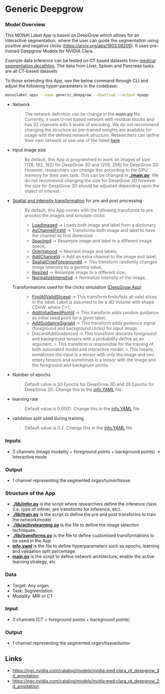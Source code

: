# Generic Deepgrow

### Model Overview

This MONAI Label App is based on DeepGrow which allows for an interactive segmentation, where 
the user can guide the segmentation using positive and negative clicks (https://arxiv.org/abs/1903.08205).
It uses pre-trained Deepgrow Models for NVIDIA Clara.

Example data inference can be tested on CT based datasets from [medical segmentation decathlon](http://medicaldecathlon.com/). The data from Liver, Spleen and Pancreas tasks are all CT-based datasets 

To those extending this App, use the below command through CLI and adjust the following hyper-parameters in the codebase:

```bash
monailabel apps --name generic_deepgrow --download --output myapp
```

- Network
  
  > The network definition can be change in the **main.py** file. Currently, it uses U-net based network with 
  > residual blocks and has 32 channels with 5 levels of encoding. We do not recommend changing the structure as pre-trained 
  > weights are available for usage with the defined network structure.
  > Researchers can define their own network or use one of the listed [here](https://docs.monai.io/en/latest/networks.html) 
  
- Input image size
  
    > By default, this App is programmed to work on images of size (128, 192, 192) for DeepGrow 3D and (256, 256) for DeepGrow 2D. However, researchers can change this according to the GPU memory for
    their own task. This can be changed in **[./main.py](./main.py)**. We do not recommend changing the size for DeepGrow 2D however the size for DeepGrow 3D should be adjusted depending upon the object of interest.
 
- [Spatial and intensity transformation](https://docs.monai.io/en/latest/transforms.html) for pre and post processing
  
  > By default, this App comes with the following transforms to pre process the images and simulate clicks:
  > - [LoadImaged](https://docs.monai.io/en/latest/_modules/monai/transforms/io/array.html#LoadImage) -> Loads both image and label from a dictionary
  > - [AsChannelFirstd](https://docs.monai.io/en/latest/transforms.html#aschannelfirstd) -> Transforms both image and label to have the channel as first dimension
  > - [Spacingd](https://docs.monai.io/en/latest/_modules/monai/transforms/spatial/dictionary.html#Spacingd) -> Resample image and label to a different image space,
  > - [Orientationd](https://docs.monai.io/en/latest/_modules/monai/transforms/spatial/dictionary.html#Orientationd) -> Reorient image and labels,
  > - [AddChanneld](https://docs.monai.io/en/latest/_modules/monai/transforms/utility/array.html#AddChannel) -> Add an extra channel to the image and label,
  > - [SpatialCropForegroundd](https://docs.monai.io/en/latest/transforms.html#cropforegroundd) -> This transform randomly changes image intensity by a gamma value, 
  > - [Resized](https://docs.monai.io/en/latest/_modules/monai/transforms/spatial/dictionary.html#Resized) -> Resample image to a different size,
  > - [NormalizeIntensityd](https://docs.monai.io/en/latest/_modules/monai/transforms/intensity/dictionary.html#NormalizeIntensityd) -> Normalize intensity of the image,


  Transformations used for the clicks simulation [(DeepGrow App)](https://docs.monai.io/en/latest/apps.html)
  > 
  > - [FindAllValidSlicesd](https://docs.monai.io/en/latest/_modules/monai/apps/deepgrow/transforms.html#FindAllValidSlicesd) -> This transform finds/lists all valid slices in the label. Label is assumed to be a 4D Volume with shape CDHW, where C=1,
  > - [AddInitialSeedPointd](https://docs.monai.io/en/latest/_modules/monai/apps/deepgrow/transforms.html#AddInitialSeedPointd) -> This transform adds random guidance as initial seed point for a given label,
  > - [AddGuidanceSignald](https://docs.monai.io/en/latest/_modules/monai/apps/deepgrow/transforms.html#AddGuidanceSignald) -> This transform adds guidance signal (foreground and background clicks) for input image, 
  > - DiscardAddGuidanced -> This transform discards foreground and background tensors with a probability define as an argument. 
      > This transform is responsible for the training of both automated model and interactive model. 
      > This means, sometimes the input is a tensor with only the image and two empty tensors and sometimes is a tensor with the image and the foreground and backgounr points. 

- Number of epochs
  > Default value is 50 Epochs for DeepGrow 3D and 20 Epochs for DeepGrow 2D. Change this in the [info.YAML](./info.yaml) file.

- learning rate
  > Default value is 0.0001. Change this in the [info.YAML](./info.yaml) file

- validation split used during training
    > Default value is 0.2. Change this in the [info.YAML](./info.yaml) file

### Inputs

- 3 channels (image modality + foreground points + background points) -> Interactive mode

### Output

- 1 channel representing the segmented organ/tumor/tissue

### Structure of the App

- **[./lib/infer.py](./lib/infer.py)** is the script where researchers define the inference class (i.e. type of inferer, pre transforms for inference, etc).
- **[./lib/train.py](./lib/train.py)** is the script to define the pre and post transforms to train the network/model
- **[./lib/activelearning.py](./lib/activelearning.py)** is the file to define the image selection techniques.
- **[./lib/transforms.py](./lib/transforms.py)** is the file to define customised transformations to be used in the App
- **[info.yaml](./info.yaml)** is the file to define hyperparameters such as epochs, learning and validation split percentage.
- **[main.py](./main.py)** is the script to define network architecture, enable the active learning strategy, etc
 
### Data

- Target: Any organ
- Task: Segmentation
- Modality: MRI or CT

### Input

- 3 channels (CT + foreground points + background points)

### Output

- 1 channel representing the segmented organ/tissue/tumor

## Links

- https://ngc.nvidia.com/catalog/models/nvidia:med:clara_pt_deepgrow_3d_annotation
- https://ngc.nvidia.com/catalog/models/nvidia:med:clara_pt_deepgrow_2d_annotation
